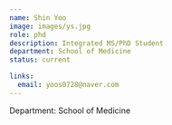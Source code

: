 ```yaml
---
name: Shin Yoo
image: images/ys.jpg
role: phd
description: Integrated MS/PhD Student
department: School of Medicine
status: current

links:
  email: yoos0728@naver.com
---
```


Department: School of Medicine
